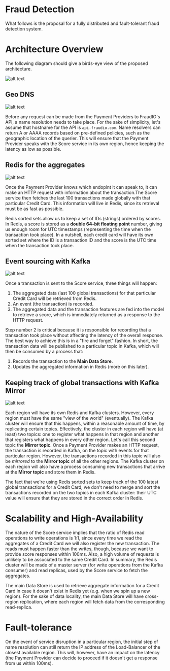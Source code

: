 # Fraud Detection

What follows is the proposal for a fully distributed and fault-tolerant fraud detection system.

# Architecture Overview

The following diagram should give a birds-eye view of the proposed architecture.

![alt text](img/architecture2.svg "Architectural diagram")

## Geo DNS

![alt text](img/GeoDNS.svg "Geo DNS")

Before any request can be made from the Payment Providers to FraudIO's API, a name resolution needs to take place. For the sake of simplicity, let's assume that hostname for the API is `api.fraudio.com`. Name resolvers can return A or AAAA records based on pre-defined policies, such as the geographic location of the querier. This will ensure that the Payment Provider speaks with the Score service in its own region, hence keeping the latency as low as possible.

## Redis for the aggregates

![alt text](img/Redis.svg "Redis aggregates")

Once the Payment Provider knows which endopint it can speak to, it can make an HTTP request with information about the transaction.The Score service then fetches the last 100 transactions made globally with that particular Credit Card. This information will live in Redis, since its retrieval must be as fast as possible.

Redis sorted sets allow us to keep a set of IDs (strings) ordered by scores. In Redis, a score is stored as a **double 64-bit floating point** number, giving us enough room for UTC timestamps (representing the time when the transaction took place). In a nutshell, each credit card will have its own sorted set where the ID is a transaction ID and the score is the UTC time when the transaction took place.

## Event sourcing with Kafka

![alt text](img/EventSourcing.svg "Event sourcing")

Once a transaction is sent to the Score service, three things will happen:

1. The aggregated data (last 100 global transactions) for that particular Credit Card will be retrieved from Redis.
2. An event (the transaction) is recorded.
3. The aggregated data and the transaction features are fed into the model to retrieve a score, which is immediately returned as a response to the HTTP request.

Step number 2 is critical because it is responsible for recording that a transaction took place without affecting the latency of the overall response. The best way to achieve this is in a "fire and forget" fashion. In short, the transaction data will be published to a particular topic in Kafka, which will then be consumed by a process that:

1. Records the transaction to the **Main Data Store**.
2. Updates the aggregated information in Redis (more on this later).

## Keeping track of global transactions with Kafka Mirror

![alt text](img/KafkaMirror.svg "Kafka mirror")

Each region will have its own Redis and Kafka clusters. However, every region must have the same "view of the world" (eventually). The Kafka cluster will ensure that this happens, within a reasonable amount of time, by replicating certain topics. Effectively, the cluster in each region will have (at least) two topics: one to register what happens in that region and another that registers what happens in every other region. Let's call this second topic the **Mirror topic**. Once a Payment Provider makes an HTTP request, the transaction is recorded in Kafka, on the topic with events for that particular region. However, the transactions recorded in this topic will also be *mirrored* to the **Mirror topic** of all the other regions. The Kafka cluster on each region will also have a process consuming new transactions that arrive at the **Mirror topic** and store them in Redis.

The fact that we're using Redis sorted sets to keep track of the 100 latest global transactions for a Credit Card, we don't need to merge and sort the transactions recorded on the two topics in each Kafka cluster: their UTC value will ensure that they are stored in the correct order in Redis.

# Scalability and High-Availability

The nature of the Score service implies that the ratio of Redis read operations to write operations is 1:1, since every time we read the aggregates of a Credit Card we will also register the new transaction. The reads must happen faster than the writes, though, because we want to provide score responses within 100ms. Also, a high volume of requests is unlikely to be associated to the same Credit Card. In summary, the Redis cluster will be made of a master server (for write operations from the Kafka consumer) and read replicas, used by the Score service to fetch the aggregates.

The main Data Store is used to retrieve aggregate information for a Credit Card in case it doesn't exist in Redis yet (e.g. when we spin up a new region). For the sake of data locality, the main Data Store will have cross-region replication, where each region will fetch data from the corresponding read-replica.

# Fault-tolerance

On the event of service disruption in a particular region, the initial step of name resolution can still return the IP address of the Load-Balancer of the closest available region. This will, however, have an impact on the latency (the Payment Provider can decide to proceed if it doesn't get a response from us within 100ms).

